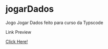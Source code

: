 # jogarDados
Jogo Jogar Dados feito para curso da Typscode 

Link Preview

<a href="https://luanalmeida18-jogardados.netlify.app">Click Here!</a>

